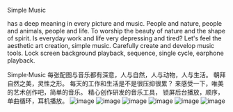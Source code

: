 Simple Music

has a deep meaning in every picture and music. People and nature, people and animals, people and life.
To worship the beauty of nature and the shape of spirit.
Is everyday work and life very depressing and tired?
Let's feel the aesthetic art creation, simple music.
Carefully create and develop music tools.
Lock screen background playback, sequence, single cycle, earphone playback.

Simple·Music 每张配图与音乐都有深意，人与自然，人与动物，人与生活。
朝拜自然之美，灵性之形。
每天的工作和生活是不是很压抑很累？
来感受一下，唯美的艺术创作吧，简单的音乐。
精心创作研发的音乐工具，
锁屏后台播放，顺序，单曲循环，耳机播放。
![image](https://github.com/wangyuanyuan166/music/blob/master/Resource/m01.png)
![image](https://github.com/wangyuanyuan166/music/blob/master/Resource/m02.png)
![image](https://github.com/wangyuanyuan166/music/blob/master/Resource/m03.png)
![image](https://github.com/wangyuanyuan166/music/blob/master/Resource/m04.png)
![image](https://github.com/wangyuanyuan166/music/blob/master/Resource/m05.png)
![image](https://github.com/wangyuanyuan166/music/blob/master/Resource/m06.png)

<!--![image](https://github.com/ntgod/DateProTool /blob/master/DateProTool/Resource/datepro1.png)-->
<!--![video](https://github.com/ntgod/DateProTool /blob/master/DateProTool/Resource/1080x1920.mp4)-->


